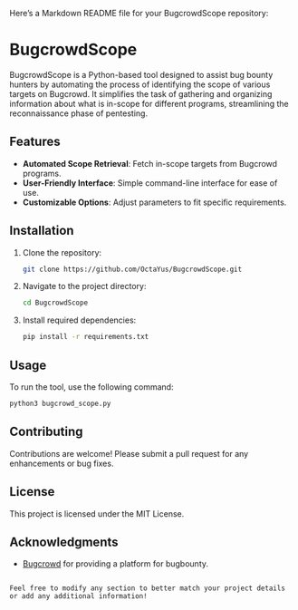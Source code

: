 Here’s a Markdown README file for your BugcrowdScope repository:

# BugcrowdScope

BugcrowdScope is a Python-based tool designed to assist bug bounty hunters by automating the process of identifying the scope of various targets on Bugcrowd. It simplifies the task of gathering and organizing information about what is in-scope for different programs, streamlining the reconnaissance phase of pentesting.

## Features

- **Automated Scope Retrieval**: Fetch in-scope targets from Bugcrowd programs.
- **User-Friendly Interface**: Simple command-line interface for ease of use.
- **Customizable Options**: Adjust parameters to fit specific requirements.

## Installation

1. Clone the repository:
   ```bash
   git clone https://github.com/OctaYus/BugcrowdScope.git
   ```
2. Navigate to the project directory:
   ```bash
   cd BugcrowdScope
   ```
3. Install required dependencies:
   ```bash
   pip install -r requirements.txt
   ```

## Usage

To run the tool, use the following command:
```bash
python3 bugcrowd_scope.py
```


## Contributing

Contributions are welcome! Please submit a pull request for any enhancements or bug fixes.

## License

This project is licensed under the MIT License.

## Acknowledgments

- [Bugcrowd](https://www.bugcrowd.com/) for providing a platform for bugbounty.
```

Feel free to modify any section to better match your project details or add any additional information!
